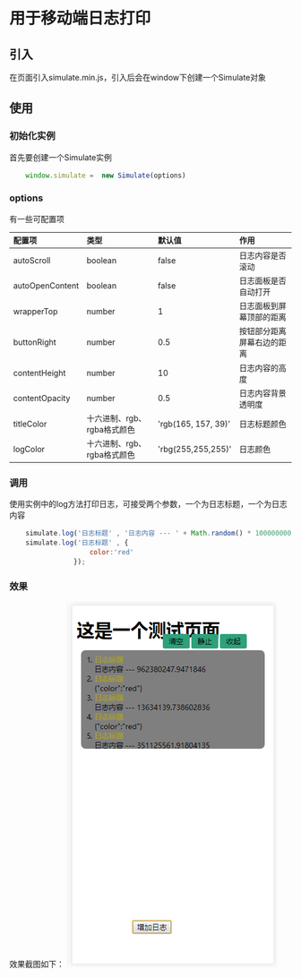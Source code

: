 # 用于移动端日志打印

## 引入
在页面引入simulate.min.js，引入后会在window下创建一个Simulate对象

## 使用

### 初始化实例
首先要创建一个Simulate实例

```javaScript
    window.simulate =  new Simulate(options)
```
### options
有一些可配置项

配置项  | 类型  | 默认值 | 作用
:----  |:----  |:----  |:---- 
autoScroll  |  boolean  |false | 日志内容是否滚动
autoOpenContent  |   boolean |false  | 日志面板是否自动打开
wrapperTop |   number   |1       | 日志面板到屏幕顶部的距离
buttonRight |   number   |0.5   | 按钮部分距离屏幕右边的距离
contentHeight |    number  |10   | 日志内容的高度
contentOpacity |   number   |0.5  | 日志内容背景透明度
titleColor |  十六进制、rgb、rgba格式颜色  |'rgb(165, 157, 39)' | 日志标题颜色
logColor |   十六进制、rgb、rgba格式颜色  |'rbg(255,255,255)'      | 日志颜色

### 调用
使用实例中的log方法打印日志，可接受两个参数，一个为日志标题，一个为日志内容
```javaScript
    simulate.log('日志标题' , '日志内容 --- ' + Math.random() * 1000000000);
    simulate.log('日志标题' , {
                    color:'red'
                });
```

### 效果
效果截图如下：
![效果图](./demo.png)

